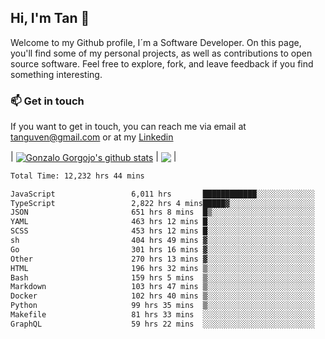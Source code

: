 ## Hi, I'm Tan 👋

Welcome to my Github profile, I´m a Software Developer. On this page, you'll find some of my personal projects, as well as contributions to open source software. Feel free to explore, fork, and leave feedback if you find something interesting.

### 📫 Get in touch

If you want to get in touch, you can reach me via email at [tanguven@gmail.com](mailto:tanguven@gmail.com) or at my [Linkedin](https://www.linkedin.com/in/tanguven/)

| <a href="https://github.com/tnguven"><img align="center" src="https://github-readme-stats.vercel.app/api?username=tnguven&show_icons=true&include_all_commits=true&theme=gotham&hide_border=true" alt="Gonzalo Gorgojo's github stats" /></a> | <a href="https://github.com/tnguven"><img align="center" src="https://github-readme-stats.vercel.app/api/top-langs/?username=tnguven&layout=compact&theme=gotham&hide_border=true" /></a> |

<!--START_SECTION:waka-->

```txt
Total Time: 12,232 hrs 44 mins

JavaScript                 6,011 hrs       ████████████░░░░░░░░░░░░░   48.08 %
TypeScript                 2,822 hrs 4 mins█████▓░░░░░░░░░░░░░░░░░░░   22.57 %
JSON                       651 hrs 8 mins  █▒░░░░░░░░░░░░░░░░░░░░░░░   05.21 %
YAML                       463 hrs 12 mins █░░░░░░░░░░░░░░░░░░░░░░░░   03.70 %
SCSS                       453 hrs 12 mins █░░░░░░░░░░░░░░░░░░░░░░░░   03.62 %
sh                         404 hrs 49 mins ▓░░░░░░░░░░░░░░░░░░░░░░░░   03.24 %
Go                         301 hrs 16 mins ▓░░░░░░░░░░░░░░░░░░░░░░░░   02.41 %
Other                      270 hrs 13 mins ▓░░░░░░░░░░░░░░░░░░░░░░░░   02.16 %
HTML                       196 hrs 32 mins ▒░░░░░░░░░░░░░░░░░░░░░░░░   01.57 %
Bash                       159 hrs 5 mins  ▒░░░░░░░░░░░░░░░░░░░░░░░░   01.27 %
Markdown                   103 hrs 47 mins ▒░░░░░░░░░░░░░░░░░░░░░░░░   00.83 %
Docker                     102 hrs 40 mins ▒░░░░░░░░░░░░░░░░░░░░░░░░   00.82 %
Python                     99 hrs 35 mins  ▒░░░░░░░░░░░░░░░░░░░░░░░░   00.80 %
Makefile                   81 hrs 33 mins  ░░░░░░░░░░░░░░░░░░░░░░░░░   00.65 %
GraphQL                    59 hrs 22 mins  ░░░░░░░░░░░░░░░░░░░░░░░░░   00.47 %
```

<!--END_SECTION:waka-->
